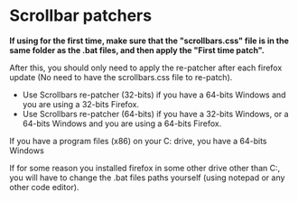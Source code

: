 <h1>Scrollbar patchers</h1>

<p><b>If using for the first time, make sure that the "scrollbars.css" file is in the same folder as the .bat files, and then apply the "First time patch".</b></p>
<p>After this, you should only need to apply the re-patcher after each firefox update (No need to have the scrollbars.css file to re-patch).</p>

<ul>
  <li>Use Scrollbars re-patcher (32-bits) if you have a 64-bits Windows and you are using a 32-bits Firefox.</li>
  <li>Use Scrollbars re-patcher (64-bits) if you have a 32-bits Windows, or a 64-bits Windows and you are using a 64-bits 
  Firefox.</li>
</ul>

<p>If you have a program files (x86) on your C: drive, you have a 64-bits Windows</p>
<p>If for some reason you installed firefox in some other drive other than C:, you will have to change the .bat files paths 
yourself (using notepad or any other code editor).</p>
